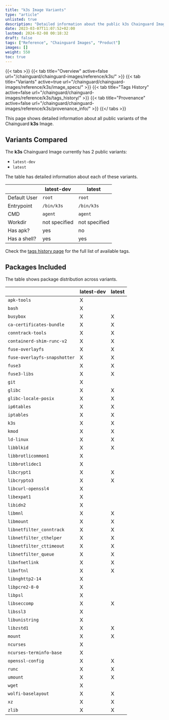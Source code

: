 ```yaml
---
title: "k3s Image Variants"
type: "article"
unlisted: true
description: "Detailed information about the public k3s Chainguard Image variants"
date: 2023-03-07T11:07:52+02:00
lastmod: 2024-02-08 00:18:32
draft: false
tags: ["Reference", "Chainguard Images", "Product"]
images: []
weight: 550
toc: true
---
```


{{< tabs >}}
{{< tab title="Overview" active=false url="/chainguard/chainguard-images/reference/k3s/" >}}
{{< tab title="Variants" active=true url="/chainguard/chainguard-images/reference/k3s/image_specs/" >}}
{{< tab title="Tags History" active=false url="/chainguard/chainguard-images/reference/k3s/tags_history/" >}}
{{< tab title="Provenance" active=false url="/chainguard/chainguard-images/reference/k3s/provenance_info/" >}}
{{</ tabs >}}

This page shows detailed information about all public variants of the Chainguard **k3s** Image.

## Variants Compared
The **k3s** Chainguard Image currently has 2 public variants: 

- `latest-dev`
- `latest`

The table has detailed information about each of these variants.

|              | latest-dev    | latest        |
|--------------|---------------|---------------|
| Default User | `root`        | `root`        |
| Entrypoint   | `/bin/k3s`    | `/bin/k3s`    |
| CMD          | `agent`       | `agent`       |
| Workdir      | not specified | not specified |
| Has apk?     | yes           | no            |
| Has a shell? | yes           | yes           |

Check the [tags history page](/chainguard/chainguard-images/reference/k3s/tags_history/) for the full list of available tags.

## Packages Included
The table shows package distribution across variants.

|                              | latest-dev | latest |
|------------------------------|------------|--------|
| `apk-tools`                  | X          |        |
| `bash`                       | X          |        |
| `busybox`                    | X          | X      |
| `ca-certificates-bundle`     | X          | X      |
| `conntrack-tools`            | X          | X      |
| `containerd-shim-runc-v2`    | X          | X      |
| `fuse-overlayfs`             | X          | X      |
| `fuse-overlayfs-snapshotter` | X          | X      |
| `fuse3`                      | X          | X      |
| `fuse3-libs`                 | X          | X      |
| `git`                        | X          |        |
| `glibc`                      | X          | X      |
| `glibc-locale-posix`         | X          | X      |
| `ip6tables`                  | X          | X      |
| `iptables`                   | X          | X      |
| `k3s`                        | X          | X      |
| `kmod`                       | X          | X      |
| `ld-linux`                   | X          | X      |
| `libblkid`                   | X          | X      |
| `libbrotlicommon1`           | X          |        |
| `libbrotlidec1`              | X          |        |
| `libcrypt1`                  | X          | X      |
| `libcrypto3`                 | X          | X      |
| `libcurl-openssl4`           | X          |        |
| `libexpat1`                  | X          |        |
| `libidn2`                    | X          |        |
| `libmnl`                     | X          | X      |
| `libmount`                   | X          | X      |
| `libnetfilter_conntrack`     | X          | X      |
| `libnetfilter_cthelper`      | X          | X      |
| `libnetfilter_cttimeout`     | X          | X      |
| `libnetfilter_queue`         | X          | X      |
| `libnfnetlink`               | X          | X      |
| `libnftnl`                   | X          | X      |
| `libnghttp2-14`              | X          |        |
| `libpcre2-8-0`               | X          |        |
| `libpsl`                     | X          |        |
| `libseccomp`                 | X          | X      |
| `libssl3`                    | X          |        |
| `libunistring`               | X          |        |
| `libzstd1`                   | X          | X      |
| `mount`                      | X          | X      |
| `ncurses`                    | X          |        |
| `ncurses-terminfo-base`      | X          |        |
| `openssl-config`             | X          | X      |
| `runc`                       | X          | X      |
| `umount`                     | X          | X      |
| `wget`                       | X          |        |
| `wolfi-baselayout`           | X          | X      |
| `xz`                         | X          | X      |
| `zlib`                       | X          | X      |

